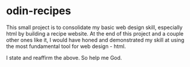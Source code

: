 # odin-recipes
This small project is to consolidate my basic web design skill, especially html by building a recipe website.
At the end of this project and a couple other ones like it, I would have honed and demonstrated  my skill at using the most fundamental tool for web design - html. 

I state and reaffirm the above. So help me God.